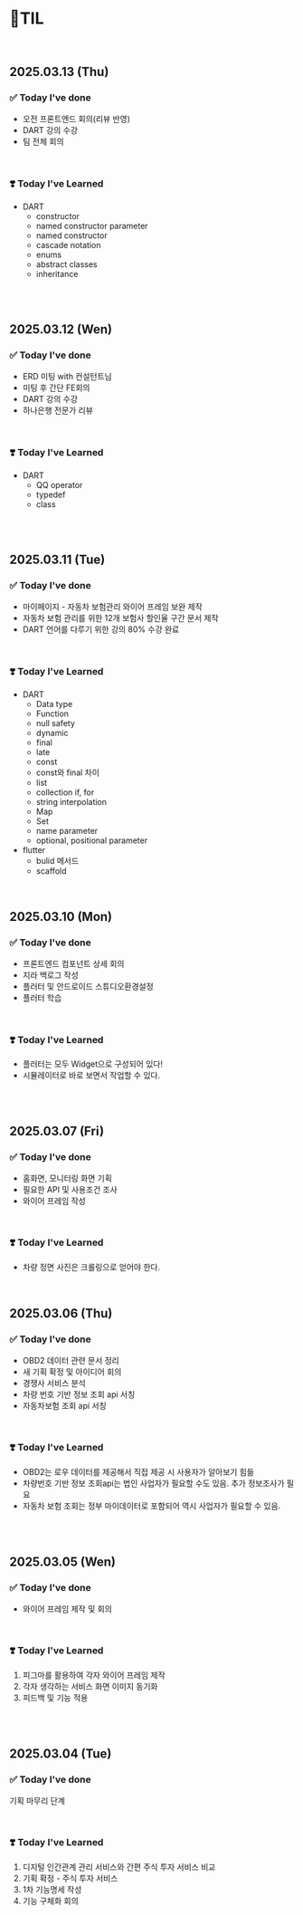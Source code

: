 # 📝TIL

<br>

## 2025.03.13 (Thu)

### ✅ Today I've done

- 오전 프론트엔드 회의(리뷰 반영)
- DART 강의 수강
- 팀 전체 회의

<br>

### ❣️ Today I've Learned

- DART
    - constructor
    - named constructor parameter
    - named constructor
    - cascade notation
    - enums
    - abstract classes
    - inheritance


<br>

<br>

## 2025.03.12 (Wen)

### ✅ Today I've done

- ERD 미팅 with 컨설턴트님
- 미팅 후 간단 FE회의
- DART 강의 수강
- 하나은행 전문가 리뷰

<br>

### ❣️ Today I've Learned

- DART
    - QQ operator
    - typedef
    - class


<br>

<br>

## 2025.03.11 (Tue)

### ✅ Today I've done

- 마이페이지 - 자동차 보험관리 와이어 프레임 보완 제작
- 자동차 보험 관리를 위한 12개 보험사 할인율 구간 문서 제작
- DART 언어를 다루기 위한 강의 80% 수강 완료

<br>

### ❣️ Today I've Learned

- DART
    - Data type
    - Function
    - null safety
    - dynamic
    - final
    - late
    - const
    - const와 final 차이
    - list
    - collection if, for
    - string interpolation
    - Map
    - Set
    - name parameter
    - optional, positional parameter
- flutter
    - bulid 메서드
    - scaffold

<br>

## 2025.03.10 (Mon)

### ✅ Today I've done

- 프론트엔드 컴포넌트 상세 회의
- 지라 백로그 작성
- 플러터 및 안드로이드 스튜디오환경설정
- 플러터 학습

<br>

### ❣️ Today I've Learned

- 플러터는 모두 Widget으로 구성되어 있다!
- 시뮬레이터로 바로 보면서 작업할 수 있다.

<br><br>

## 2025.03.07 (Fri)

### ✅ Today I've done

- 홈화면, 모니터링 화면 기획
- 필요한 API 및 사용조건 조사
- 와이어 프레임 작성

<br>

### ❣️ Today I've Learned

- 차량 정면 사진은 크롤링으로 얻어야 한다.

<br>

## 2025.03.06 (Thu)

### ✅ Today I've done

- OBD2 데이터 관련 문서 정리
- 새 기획 확정 및 아이디어 회의
- 경쟁사 서비스 분석
- 차량 번호 기반 정보 조회 api 서칭
- 자동차보험 조회 api 서칭

<br>

### ❣️ Today I've Learned

- OBD2는 로우 데이터를 제공해서 직접 제공 시 사용자가 알아보기 힘듦
- 차량번호 기반 정보 조회api는 법인 사업자가 필요할 수도 있음. 추가 정보조사가 필요
- 자동차 보험 조회는 정부 마이데이터로 포함되어 역시 사업자가 필요할 수 있음.

<br>

<br>

## 2025.03.05 (Wen)

### ✅ Today I've done

-  와이어 프레임 제작 및 회의

<br>

### ❣️ Today I've Learned

1. 피그마를 활용하여 각자 와이어 프레임 제작
2. 각자 생각하는 서비스 화면 이미지 동기화
3. 피드백 및 기능 적용

<br>

<br>

## 2025.03.04 (Tue)

### ✅ Today I've done
기획 마무리 단계


<br>

### ❣️ Today I've Learned

1. 디지털 인간관계 관리 서비스와 간편 주식 투자 서비스 비교
2. 기획 확정 - 주식 투자 서비스
3. 1차 기능명세 작성
4. 기능 구체화 회의

<br>
<br>
